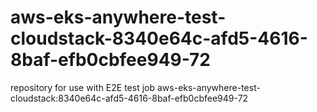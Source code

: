 # aws-eks-anywhere-test-cloudstack-8340e64c-afd5-4616-8baf-efb0cbfee949-72
repository for use with E2E test job aws-eks-anywhere-test-cloudstack:8340e64c-afd5-4616-8baf-efb0cbfee949-72
